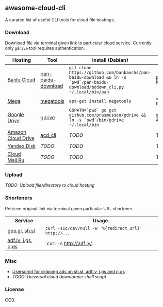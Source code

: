 ## awesome-cloud-cli

A curated list of useful CLI tools for cloud file hostings.

### Download

Download file via terminal given link to particular cloud service. Currently only `gdrive` tool requires authentication.

| Hosting | Tool | Install (Debian) | Usage |
| --- | --- | --- | --- |
| [Baidu Cloud](http://pan.baidu.com/) | [pan-baidu-download](https://github.com/banbanchs/pan-baidu-download) | ``git clone https://github.com/banbanchs/pan-baidu-download && ln -s `pwd`/pan-baidu-download/bddown_cli.py ~/.local/bin/pan`` | `pan download http://pan.baidu.com/...` |
| [Mega](https://mega.nz/) | [megatools](https://github.com/megous/megatools) | `apt-get install megatools` | `megadl https://mega.nz/...` |
| [Google Drive](https://www.google.com/drive/) | [gdrive](https://github.com/prasmussen/gdrive) | ``GOPATH=`pwd` go get github.com/prasmussen/gdrive && ln -s `pwd`/bin/gdrive ~/.local/bin`` | `gdrive download ABC123...` |
| [Amazon Cloud Drive](https://www.amazon.com/clouddrive/) | [acd_cli](https://github.com/yadayada/acd_cli) | *TODO* | *TODO* |
| [Yandex.Disk](https://disk.yandex.com/) | *TODO* | *TODO* | *TODO* |
| [Cloud Mail.Ru](https://cloud.mail.ru/) | *TODO* | *TODO* | *TODO* |

### Upload

*TODO: Upload file/directory to cloud hosting*

### Shorteners

Retrieve original link via terminal given particular URL shortener.

| Service | Usage |
| --- | --- |
| [goo.gl](https://goo.gl/), [sh.st](https://shorte.st/) | `curl -sIo/dev/null -w '%{redirect_url}' http://...` |
| [adf.ly, j.gs, q.gs](https://adf.ly/) | `curl -s http://adf.ly/... | awk -F\' '/ysmm/{print $2}' | python -c 'import sys;from base64 import b64decode;from functools import reduce;print(b64decode("".join(reduce(lambda acc,el: (acc[0],el[1]+acc[1]) if el[0]&1 else (acc[0]+el[1],acc[1]), enumerate(sys.stdin.read()), ("", ""))))[2:].decode("utf-8"))'` |

### Misc

* [Userscript for skipping ads on sh.st, adf.ly, j.gs and q.gs](k2nblog-ad-skipper.user.js)
* *TODO: Universal cloud downloader shell script*

### License

[CC0.](COPYING)
